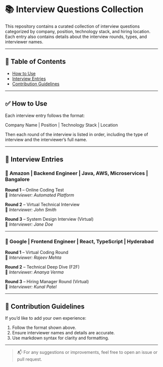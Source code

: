 # 📚 Interview Questions Collection

This repository contains a curated collection of interview questions categorized by company, position, technology stack, and hiring location. Each entry also contains details about the interview rounds, types, and interviewer names.

---

## 📌 Table of Contents

- [How to Use](#how-to-use)
- [Interview Entries](#interview-entries)
- [Contribution Guidelines](#contribution-guidelines)

---

## ✅ How to Use

Each interview entry follows the format:

Company Name | Position | Technology Stack | Location

Then each round of the interview is listed in order, including the type of interview and the interviewer’s full name.

---

## 📄 Interview Entries

### 🏢 **Amazon** | Backend Engineer | Java, AWS, Microservices | Bangalore

**Round 1** – Online Coding Test  
👤 *Interviewer: Automated Platform*

**Round 2** – Virtual Technical Interview  
👤 *Interviewer: John Smith*

**Round 3** – System Design Interview (Virtual)  
👤 *Interviewer: Jane Doe*

---

### 🏢 **Google** | Frontend Engineer | React, TypeScript | Hyderabad

**Round 1** – Virtual Coding Round  
👤 *Interviewer: Rajeev Mehta*

**Round 2** – Technical Deep Dive (F2F)  
👤 *Interviewer: Ananya Verma*

**Round 3** – Hiring Manager Round (Virtual)  
👤 *Interviewer: Kunal Patel*

---

## 🤝 Contribution Guidelines

If you’d like to add your own experience:

1. Follow the format shown above.
2. Ensure interviewer names and details are accurate.
3. Use markdown syntax for clarity and formatting.

---

> 📬 For any suggestions or improvements, feel free to open an issue or pull request.


